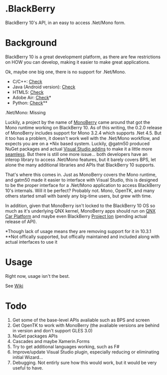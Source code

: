 .BlackBerry
========

BlackBerry 10's API, in an easy to access .Net/Mono form.

Background
========

BlackBerry 10 is a great development platform, as there are few restrictions on HOW you can develop, making it easier to make great applications.

Ok, maybe one big one, there is no support for .Net/Mono.

* C/C++: [Check](http://developer.blackberry.com/native/)
* Java (Android version): [Check](http://developer.blackberry.com/android/)
* HTML5: [Check](http://developer.blackberry.com/html5/)
* Adobe Air: [Check](http://developer.blackberry.com/air/)*
* Python: [Check](http://blackberry-py.microcode.ca/)**  

.Net/Mono: Missing

Luckily, a project by the name of [MonoBerry](https://github.com/roblillack/monoberry) came around that got the Mono runtime working on BlackBerry 10. As of this writing, the 0.2.0 release of MonoBerry includes support for Mono 3.2.4 which supports .Net 4.5. But it too has a problem, it doesn't work well with the .Net/Mono workflow, and expects you are on a *Nix based system. Luckily, @gatm50 produced NuGet packages and actual [Visual Studio addins](https://github.com/gatm50/MonoberryToolsForVisualStudio) to make it a little more [seamless](https://github.com/roblillack/monoberry/releases). But there is still one more issue... both developers have an interop library to access .Net/Mono features, but it barely covers BPS, let alone the many additional libraries and APIs that BlackBerry 10 supports.

That's where this comes in. Just as MonoBerry covers the Mono runtime, and gatm50 made it easier to interface with Visual Studio, this is designed to be the proper interface for a .Net/Mono application to access BlackBerry 10's internals. Will it be perfect? Probably not. Mono, OpenTK, and many others started small with barely any big-time users, but grew with time.

In addition, given that MonoBerry isn't locked to the BlackBerry 10 OS so much as it's underlying QNX kernel, MonoBerry apps should run on [QNX Car Platform](http://www.qnx.com/products/qnxcar/index.html) and maybe even BlackBerry [Project Ion](http://el.blackberry.com/project-ion) (pending actual release of API).

*Though lack of usage means they are removing support for it in 10.3.1  
**Not offically supported, but offically maintained and included along with actual interfaces to use it

Usage
========

Right now, usage isn't the best.

See [Wiki](https://github.com/rcmaniac25/DotBlackBerry/wiki/Home)

Todo
========

1. Get some of the base-level APIs avaliable such as BPS and screen
2. Get OpenTK to work with MonoBerry (the avaliable versions are behind in version and don't support GLES 3.0)
3. NuGet packages APIs
4. Cascades and maybe Xamerin.Forms
5. Try to get additional languages working, such as F#
6. Improve/update Visual Studio plugin, especially reducing or eliminating initial Wizard...
7. Debugging. Not entirly sure how this would work, but it would be very useful to have.
